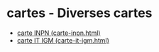 # cartes - Diverses cartes

* [carte INPN (carte-inpn.html)](https://benoitdavidfr.github.io/cartes/carte-inpn.html)
* [carte IT IGM (carte-it-igm.html)](https://benoitdavidfr.github.io/cartes/carte-it-igm.html)
